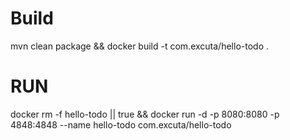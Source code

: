 # Build
mvn clean package && docker build -t com.excuta/hello-todo .

# RUN

docker rm -f hello-todo || true && docker run -d -p 8080:8080 -p 4848:4848 --name hello-todo com.excuta/hello-todo 